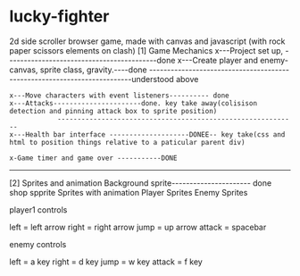 # lucky-fighter
2d side scroller browser game, made with canvas and javascript (with rock paper scissors elements on clash)
[1] Game Mechanics
    x---Project set up, ------------------------------------------done
    x---Create player and enemy-canvas, sprite class, gravity.----done
    -------------------------------------------------------------------------understood above

    x---Move characters with event listeners---------- done
    x---Attacks----------------------done. key take away(colisison detection and pinning attack box to sprite position)
                ------------------------------------------------------------
    x---Health bar interface --------------------DONEE-- key take(css and html to position things relative to a paticular parent div)

    x-Game timer and game over -----------DONE

-----------------------------------------------------------------------------

[2] Sprites and animation
    Background sprite---------------------- done
    shop spprite
    Sprites with animation
    Player Sprites
    Enemy Sprites




player1 controls

left = left arrow
right = right arrow
jump = up arrow
attack = spacebar
    
enemy controls

left = a key
right = d key
jump = w key
attack = f key
    
